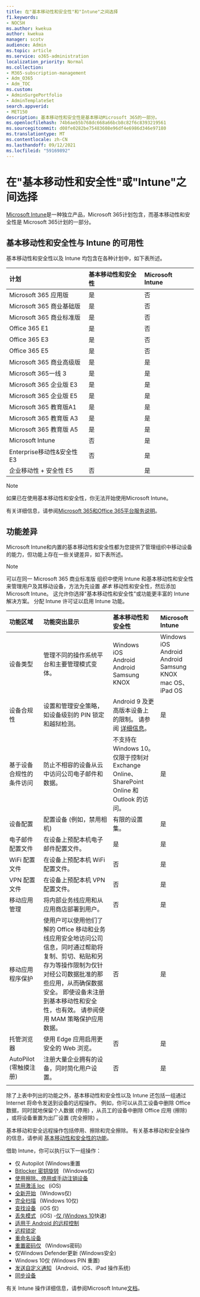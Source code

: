 ```yaml
---
title: 在"基本移动性和安全性"和"Intune"之间选择
f1.keywords:
- NOCSH
ms.author: kwekua
author: kwekua
manager: scotv
audience: Admin
ms.topic: article
ms.service: o365-administration
localization_priority: Normal
ms.collection:
- M365-subscription-management
- Adm_O365
- Adm_TOC
ms.custom:
- AdminSurgePortfolio
- AdminTemplateSet
search.appverid:
- MET150
description: 基本移动性和安全性是基本移动Microsoft 365的一部分。
ms.openlocfilehash: 74b6aeb5b768dc668a66bcb8c82f6c8393219561
ms.sourcegitcommit: d08fe0282be75483608e96df4e6986d346e97180
ms.translationtype: MT
ms.contentlocale: zh-CN
ms.lasthandoff: 09/12/2021
ms.locfileid: "59169892"
---
```

# <a name="choose-between-basic-mobility-and-security-or-intune"></a>在"基本移动性和安全性"或"Intune"之间选择

[Microsoft Intune](/mem/intune/)是一种独立产品，Microsoft 365计划包含，而基本移动性和安全性是 Microsoft 365计划的一部分。

 ## <a name="availability-of-basic-mobility-and-security-and-intune"></a>基本移动性和安全性与 Intune 的可用性

基本移动性和安全性以及 Intune 均包含在各种计划中，如下表所述。

| 计划 | 基本移动性和安全性 | Microsoft Intune |
|:-----|:-----|:-----|
|Microsoft 365 应用版|是|否|
|Microsoft 365 商业基础版|是|否|
|Microsoft 365 商业标准版|是|否|
|Office 365 E1 |是|否|
|Office 365 E3 |是|否|
|Office 365 E5 |是|否|
|Microsoft 365 商业高级版 |是|是|
|Microsoft 365一线 3 |是|是|
|Microsoft 365 企业版 E3 |是|是|
|Microsoft 365 企业版 E5 |是|是|
|Microsoft 365 教育版A1 |是|是|
|Microsoft 365 教育版 A3 |是|是|
|Microsoft 365 教育版 A5 |是|是|
|Microsoft Intune |否|是|
|Enterprise移动性&安全性 E3 |否|是|
|企业移动性 + 安全性 E5 |否|是|

> [!NOTE]
> 如果已在使用基本移动性和安全性，你无法开始使用Microsoft Intune。

 有关详细信息，请参阅[Microsoft 365和Office 365平台服务说明](/office365/servicedescriptions/office-365-platform-service-description/office-365-platform-service-description)。

## <a name="differences-in-capabilities"></a>功能差异

Microsoft Intune和内置的基本移动性和安全性都为您提供了管理组织中移动设备的能力，但功能上存在一些关键差异，如下表所述。

> [!NOTE]
> 可以在同一 Microsoft 365 商业标准版 组织中使用 Intune 和基本移动性和安全性来管理用户及其移动设备，方法为先设置 *基本* 移动性和安全性，然后添加Microsoft Intune。 这允许你选择"基本移动性和安全性"或功能更丰富的 Intune 解决方案。 分配 Intune 许可证以启用 Intune 功能。

| 功能区域 | 功能突出显示 | 基本移动性和安全性 | Microsoft Intune |
|:-----|:-----|:-----|:-----|
|设备类型|管理不同的操作系统平台和主要管理模式变体。 |Windows<br/>iOS<br/>Android<br/>Android Samsung KNOX<br/>|Windows<br/>iOS<br/>Android<br/>Android Samsung KNOX<br/>mac OS、iPad OS|
|设备合规性|设置和管理安全策略，如设备级别的 PIN 锁定和越狱检测。 |Android 9 及更高版本设备上的限制。 请参阅 [详细信息](capabilities.md)。 |是|
|基于设备合规性的条件访问 |防止不相容的设备从云中访问公司电子邮件和数据。 |不支持在Windows 10。<br/>仅限于控制对 Exchange Online、SharePoint Online 和 Outlook 的访问。 |是 |
|设备配置  |配置设备 (例如，禁用相机) |有限的设置集。|是|
|电子邮件配置文件  |在设备上预配本机电子邮件配置文件。 |是|是|
|WiFi 配置文件 |在设备上预配本机 WiFi 配置文件。 |否|是|
|VPN 配置文件 |在设备上预配本机 VPN 配置文件。 |否|是|
|移动应用管理  |将内部业务线应用和从应用商店部署到用户。 |否|是|
|移动应用程序保护  |使用户可以使用他们了解的 Office 移动和业务线应用安全地访问公司信息，同时通过帮助将复制、剪切、粘贴和另存为等操作限制为仅针对经公司数据批准的那些应用，从而确保数据安全。 即使设备未注册到基本移动性和安全性，也有效。 请参阅使用 MAM 策略保护应用数据。 |否|是|
|托管浏览器  |使用 Edge 应用启用更安全的 Web 浏览。 |否|是|
|AutoPilot (零触摸注册)  |注册大量企业拥有的设备，同时简化用户设置。 |否|是|
|||

除了上表中列出的功能之外，基本移动性和安全性以及 Intune 还包括一组通过 Internet 将命令发送到设备的远程操作。 例如，你可以从员工设备中删除 Office 数据，同时就地保留个人数据 (停用) ，从员工的设备中删除 Office 应用 (擦除) ，或将设备重置为出厂设置 (完全擦除) 。

基本移动和安全远程操作包括停用、擦除和完全擦除。 有关基本移动和安全操作的信息，请参阅 [基本移动性和安全性的功能](capabilities.md)。

借助 Intune，你可以执行以下一组操作：

-   仅 Autopilot (Windows重置
-  [Bitlocker 密钥旋转](/mem/intune/protect/encrypt-devices#rotate-bitlocker-recovery-keys)   (Windows仅) 
-  [使用擦除、停用或手动注销设备](/mem/intune/remote-actions/devices-wipe#delete-devices-from-the-intune-portal)
-  [禁用激活 loc](/mem/intune/remote-actions/device-activation-lock-disable)   (iOS) 
-  [全新开始](/mem/intune/remote-actions/device-fresh-start)   (Windows仅) 
- [完全扫描](/mem/intune/configuration/device-restrictions-windows-10#microsoft-defender-antivirus)   (Windows 10仅) 
- [查找设备](/mem/intune/remote-actions/device-locate)   (iOS 仅) 
- [丢失模式](/mem/intune/remote-actions/device-lost-mode)   (iOS) -[仅 (Windows 10](/mem/intune/configuration/device-restrictions-windows-10#microsoft-defender-antivirus)快速) 
- [适用于 Android 的远程控制](/mem/intune/remote-actions/teamviewer-support)
- [远程锁定](/mem/intune/remote-actions/device-remote-lock)
- [重命名设备](/mem/intune/remote-actions/device-rename)
-  [重置密码](/mem/intune/remote-actions/device-passcode-reset)[仅](/mem/intune/remote-actions/device-restart)   (Windows密码) 
-  仅Windows Defender更新 (Windows安全) 
-  Windows 10仅 (Windows PIN 重置) 
-  [发送自定义通知](/mem/intune/remote-actions/custom-notifications#send-a-custom-notification-to-a-single-device)   (Android、iOS、iPad 操作系统) 
-  [同步设备](/mem/intune/remote-actions/device-sync)

有关 Intune 操作详细信息，请参阅Microsoft Intune[文档](/mem/intune/)。

